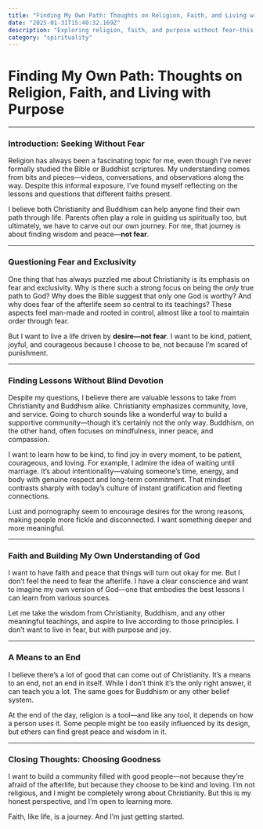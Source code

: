 ```yaml
---
title: "Finding My Own Path: Thoughts on Religion, Faith, and Living with Purpose"
date: "2025-01-31T15:40:32.169Z"
description: "Exploring religion, faith, and purpose without fear—this is my journey through Christianity, Buddhism, and personal reflection. Discover how to live with intention, kindness, and joy, beyond dogma and control. Join me in seeking wisdom and building a community rooted in love, not fear. 🌱🙏"
category: "spirituality"
---
```


# Finding My Own Path: Thoughts on Religion, Faith, and Living with Purpose
---

### Introduction: Seeking Without Fear

Religion has always been a fascinating topic for me, even though I’ve never formally studied the Bible or Buddhist scriptures. My understanding comes from bits and pieces—videos, conversations, and observations along the way. Despite this informal exposure, I’ve found myself reflecting on the lessons and questions that different faiths present.

I believe both Christianity and Buddhism can help anyone find their own path through life. Parents often play a role in guiding us spiritually too, but ultimately, we have to carve out our own journey. For me, that journey is about finding wisdom and peace—**not fear**.

---

### Questioning Fear and Exclusivity

One thing that has always puzzled me about Christianity is its emphasis on fear and exclusivity. Why is there such a strong focus on being the *only* true path to God? Why does the Bible suggest that only one God is worthy? And why does fear of the afterlife seem so central to its teachings? These aspects feel man-made and rooted in control, almost like a tool to maintain order through fear.

But I want to live a life driven by **desire—not fear**. I want to be kind, patient, joyful, and courageous because I choose to be, not because I’m scared of punishment.

---

### Finding Lessons Without Blind Devotion

Despite my questions, I believe there are valuable lessons to take from Christianity and Buddhism alike. Christianity emphasizes community, love, and service. Going to church sounds like a wonderful way to build a supportive community—though it’s certainly not the only way. Buddhism, on the other hand, often focuses on mindfulness, inner peace, and compassion.

I want to learn how to be kind, to find joy in every moment, to be patient, courageous, and loving. For example, I admire the idea of waiting until marriage. It’s about intentionality—valuing someone’s time, energy, and body with genuine respect and long-term commitment. That mindset contrasts sharply with today’s culture of instant gratification and fleeting connections.

Lust and pornography seem to encourage desires for the wrong reasons, making people more fickle and disconnected. I want something deeper and more meaningful.

---

### Faith and Building My Own Understanding of God

I want to have faith and peace that things will turn out okay for me. But I don’t feel the need to fear the afterlife. I have a clear conscience and want to imagine my own version of God—one that embodies the best lessons I can learn from various sources.

Let me take the wisdom from Christianity, Buddhism, and any other meaningful teachings, and aspire to live according to those principles. I don’t want to live in fear, but with purpose and joy.

---

### A Means to an End

I believe there’s a lot of good that can come out of Christianity. It’s a means to an end, not an end in itself. While I don’t think it’s the only right answer, it can teach you a lot. The same goes for Buddhism or any other belief system.

At the end of the day, religion is a tool—and like any tool, it depends on how a person uses it. Some people might be too easily influenced by its design, but others can find great peace and wisdom in it.

---

### Closing Thoughts: Choosing Goodness

I want to build a community filled with good people—not because they’re afraid of the afterlife, but because they choose to be kind and loving. I’m not religious, and I might be completely wrong about Christianity. But this is my honest perspective, and I’m open to learning more.

Faith, like life, is a journey. And I’m just getting started.
